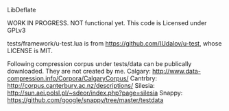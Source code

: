 LibDeflate

WORK IN PROGRESS. NOT functional yet. This code is Licensed under GPLv3

tests/framework/u-test.lua is from https://github.com/IUdalov/u-test, whose LICENSE is MIT.

Following compression corpus under tests/data can be publically downloaded. They are not created by me.
Calgary: http://www.data-compression.info/Corpora/CalgaryCorpus/
Cantrbry: http://corpus.canterbury.ac.nz/descriptions/
Silesia: http://sun.aei.polsl.pl/~sdeor/index.php?page=silesia
Snappy: https://github.com/google/snappy/tree/master/testdata








